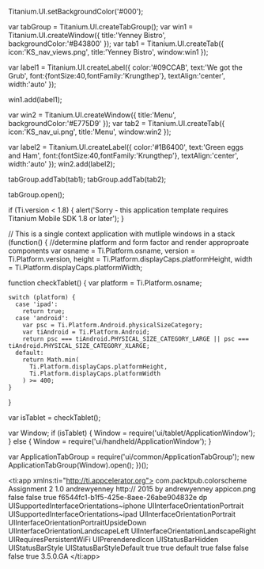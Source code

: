 Titanium.UI.setBackgroundColor('#000');
 
var tabGroup = Titanium.UI.createTabGroup();
var win1 = Titanium.UI.createWindow({
title:'Yenney Bistro',
backgroundColor:'#B43800'
});
var tab1 = Titanium.UI.createTab({
icon:'KS_nav_views.png',
title:'Yenney Bistro',
window:win1
});
 
var label1 = Titanium.UI.createLabel({
color:'#09CCAB',
text:'We got the Grub',
font:{fontSize:40,fontFamily:'Krungthep'},
textAlign:'center',
width:'auto'
});
 
win1.add(label1);
 
var win2 = Titanium.UI.createWindow({
title:'Menu',
backgroundColor:'#E775D9'
});
var tab2 = Titanium.UI.createTab({
icon:'KS_nav_ui.png',
title:'Menu',
window:win2
});
 
var label2 = Titanium.UI.createLabel({
color:'#1B6400',
text:'Green eggs and Ham',
font:{fontSize:40,fontFamily:'Krungthep'},
textAlign:'center',
width:'auto'
});
win2.add(label2);
 
tabGroup.addTab(tab1);
tabGroup.addTab(tab2);

tabGroup.open();


if (Ti.version < 1.8) {
  alert('Sorry - this application template requires Titanium Mobile SDK 1.8 or later');
}

// This is a single context application with mutliple windows in a stack
(function() {
  //determine platform and form factor and render approproate components
  var osname = Ti.Platform.osname,
    version = Ti.Platform.version,
    height = Ti.Platform.displayCaps.platformHeight,
    width = Ti.Platform.displayCaps.platformWidth;

  function checkTablet() {
    var platform = Ti.Platform.osname;

    switch (platform) {
      case 'ipad':
        return true;
      case 'android':
        var psc = Ti.Platform.Android.physicalSizeCategory;
        var tiAndroid = Ti.Platform.Android;
        return psc === tiAndroid.PHYSICAL_SIZE_CATEGORY_LARGE || psc === tiAndroid.PHYSICAL_SIZE_CATEGORY_XLARGE;
      default:
        return Math.min(
          Ti.Platform.displayCaps.platformHeight,
          Ti.Platform.displayCaps.platformWidth
        ) >= 400;
    }
  }

  var isTablet = checkTablet();

  var Window;
  if (isTablet) {
    Window = require('ui/tablet/ApplicationWindow');
  } else {
    Window = require('ui/handheld/ApplicationWindow');
  }

  var ApplicationTabGroup = require('ui/common/ApplicationTabGroup');
  new ApplicationTabGroup(Window).open();
})();


<?xml version="1.0" encoding="UTF-8"?>
<ti:app xmlns:ti="http://ti.appcelerator.org">
    <id>com.packtpub.colorscheme</id>
    <name>Assignment 2</name>
    <version>1.0</version>
    <publisher>andrewyenney</publisher>
    <url>http://</url>
    <description/>
    <copyright>2015 by andrewyenney</copyright>
    <icon>appicon.png</icon>
    <fullscreen>false</fullscreen>
    <navbar-hidden>false</navbar-hidden>
    <analytics>true</analytics>
    <guid>f6544fc1-b1f5-425e-8aee-26abe904832e</guid>
    <property name="ti.ui.defaultunit" type="string">dp</property>
    <ios>
        <plist>
            <dict>
                <key>UISupportedInterfaceOrientations~iphone</key>
                <array>
                    <string>UIInterfaceOrientationPortrait</string>
                </array>
                <key>UISupportedInterfaceOrientations~ipad</key>
                <array>
                    <string>UIInterfaceOrientationPortrait</string>
                    <string>UIInterfaceOrientationPortraitUpsideDown</string>
                    <string>UIInterfaceOrientationLandscapeLeft</string>
                    <string>UIInterfaceOrientationLandscapeRight</string>
                </array>
                <key>UIRequiresPersistentWiFi</key>
                <false/>
                <key>UIPrerenderedIcon</key>
                <false/>
                <key>UIStatusBarHidden</key>
                <false/>
                <key>UIStatusBarStyle</key>
                <string>UIStatusBarStyleDefault</string>
            </dict>
        </plist>
    </ios>
    <android xmlns:android="http://schemas.android.com/apk/res/android">
    	<manifest>
    		<activity
    			android:name="org.appcelerator.titanium.TiActivity"
    			android:configChanges="keyboardHidden"
    			android:screenOrientation="portrait"/>
    			</manifest>
    			</android>
    <mobileweb>
        <precache/>
        <splash>
            <enabled>true</enabled>
            <inline-css-images>true</inline-css-images>
        </splash>
        <theme>default</theme>
    </mobileweb>
    <modules/>
    <deployment-targets>
        <target device="android">true</target>
        <target device="blackberry">false</target>
        <target device="ipad">false</target>
        <target device="iphone">false</target>
        <target device="mobileweb">true</target>
    </deployment-targets>
    <sdk-version>3.5.0.GA</sdk-version>
</ti:app>
